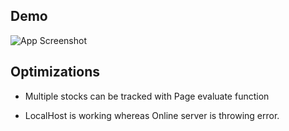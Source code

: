 ## Demo

![App Screenshot](https://cdn.discordapp.com/attachments/827860774163841024/950773974009249892/loser-stock-api-demo.jpg)


## Optimizations

- Multiple stocks can be tracked with Page evaluate function

- LocalHost is working whereas Online server is throwing error.

